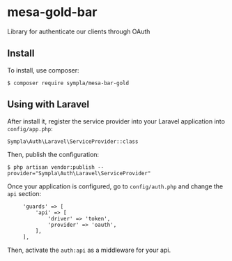 # mesa-gold-bar

Library for authenticate our clients through OAuth

## Install

To install, use composer:

    $ composer require sympla/mesa-bar-gold


## Using with Laravel

After install it, register the service provider into your Laravel application
into `config/app.php`:

    Sympla\Auth\Laravel\ServiceProvider::class


Then, publish the configuration:

    $ php artisan vendor:publish --provider="Sympla\Auth\Laravel\ServiceProvider"

Once your application is configured, go to `config/auth.php` and change the `api` section:

```
     'guards' => [
         'api' => [
             'driver' => 'token',
             'provider' => 'oauth',
         ],
     ],
```

Then, activate the `auth:api` as a middleware for your api.

